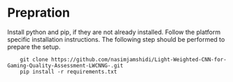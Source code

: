 # Prepration 
Install python and pip, if they are not already installed. Follow the platform specific installation instructions. The following step should be performed to prepare the setup.
```
    git clone https://github.com/nasimjamshidi/Light-Weighted-CNN-for-Gaming-Quality-Assessment-LWCNNG-.git
    pip install -r requirements.txt
